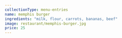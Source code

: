 ```yaml
---
collectionType: menu-entries
name: memphis burger
ingredients: "milk, flour, carrots, bananas, beef"
image: restaurant/memphis-burger.jpg
price: 25
---
```

